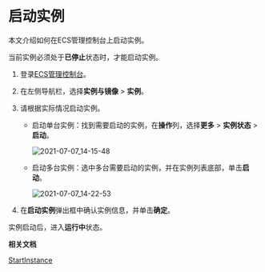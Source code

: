 # 启动实例

本文介绍如何在ECS管理控制台上启动实例。

当前实例必须处于**已停止**状态时，才能启动实例。

1.  登录[ECS管理控制台](https://ecs.console.aliyun.com)。

2.  在左侧导航栏，选择**实例与镜像** \> **实例**。

3.  请根据实际情况启动实例。

    -   启动单台实例：找到需要启动的实例，在**操作**列，选择**更多** \> **实例状态** \> **启动**。

        ![2021-07-07_14-15-48](https://static-aliyun-doc.oss-accelerate.aliyuncs.com/assets/img/zh-CN/4540465261/p292141.png)

    -   启动多台实例：选中多台需要启动的实例，并在实例列表底部，单击**启动**。

        ![2021-07-07_14-22-53](https://static-aliyun-doc.oss-accelerate.aliyuncs.com/assets/img/zh-CN/5540465261/p292149.png)

4.  在**启动实例**弹出框中确认实例信息，并单击**确定**。


实例启动后，进入**运行中**状态。

**相关文档**  


[StartInstance](/cn.zh-CN/API参考/实例/StartInstance.md)

